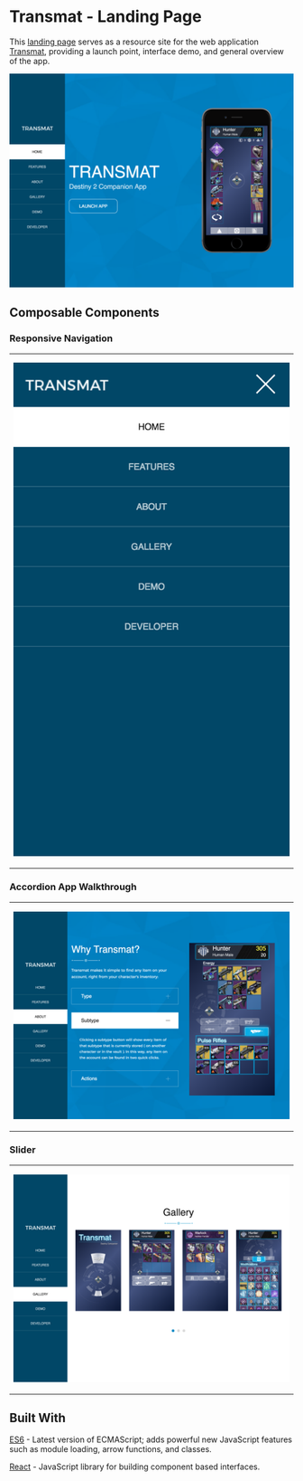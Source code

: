 
# Transmat - Landing Page

This [landing page](https://jtsdev.github.io/transmat-landing "Transmat - Destiny Companion") serves as a resource site for the web application [Transmat](https://jtsdev.github.io/transmat-react "Transmat - Destiny Companion"), providing a launch point, interface demo, and general overview of the app.

![](src/images/tl_home.png)

 ## Composable Components
 
 ### Responsive Navigation

 <table>
 <tr>
 <td>
 
 ![](src/images/tl_nav_panel.png)
 
 </td>
 </tr>
 </table>
 
 ### Accordion App Walkthrough

 <table>
 <tr>
 <td>
  
 ![](src/images/tl_accordion.png)
 
 </td>
 </tr>
 </table>
 
 ### Slider
 
 <table>
 <tr>
 <td>
   
 ![](src/images/tl_slider.png)
 
 </td>
 </tr>
 </table>
 
 
 ## Built With
 [ES6](https://github.com/lukehoban/es6features "ES6 Overview - GitHub") - Latest version of ECMAScript; adds powerful new JavaScript features such as module loading, arrow functions, and classes.
 
 [React](https://reactjs.org "React Homepage") - JavaScript library for building component based interfaces.